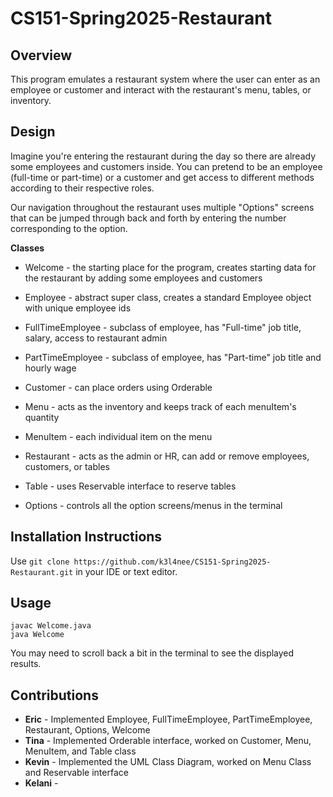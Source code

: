 # CS151-Spring2025-Restaurant

## Overview

This program emulates a restaurant system where the user can enter as an employee or customer and interact with the restaurant's menu, tables, or inventory.

## Design

Imagine you're entering the restaurant during the day so there are already some employees and customers inside. You can pretend to be an employee (full-time or part-time) or a customer and get access to different methods according to their respective roles.

Our navigation throughout the restaurant uses multiple "Options" screens that can be jumped through back and forth by entering the number corresponding to the option.

**Classes**

- Welcome - the starting place for the program, creates starting data for the restaurant by adding some employees and customers

- Employee - abstract super class, creates a standard Employee object with unique employee ids

- FullTimeEmployee - subclass of employee, has "Full-time" job title, salary, access to restaurant admin

- PartTimeEmployee - subclass of employee, has "Part-time" job title and hourly wage

- Customer - can place orders using Orderable

- Menu - acts as the inventory and keeps track of each menuItem's quantity

- MenuItem - each individual item on the menu

- Restaurant - acts as the admin or HR, can add or remove employees, customers, or tables

- Table - uses Reservable interface to reserve tables

- Options - controls all the option screens/menus in the terminal

## Installation Instructions

Use `git clone https://github.com/k3l4nee/CS151-Spring2025-Restaurant.git` in your IDE or text editor.

## Usage

```
javac Welcome.java
java Welcome
```

You may need to scroll back a bit in the terminal to see the displayed results.

## Contributions

- **Eric** - Implemented Employee, FullTimeEmployee, PartTimeEmployee, Restaurant, Options, Welcome
- **Tina** - Implemented Orderable interface, worked on Customer, Menu, MenuItem, and Table class
- **Kevin** - Implemented the UML Class Diagram, worked on Menu Class and Reservable interface
- **Kelani** -
